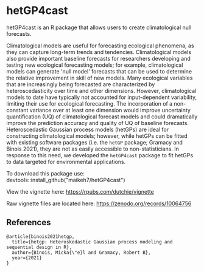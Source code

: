 # hetGP4cast

hetGP4cast is an R package that allows users to create climatological null forecasts. 

Climatological models are useful for forecasting ecological phenomena, as they can capture long-term trends and tendencies. Climatological models also provide important baseline forecasts for researchers developing and testing new ecological forecasting models; for example, climatological models can generate 'null model' forecasts that can be used to determine the relative improvement in skill of new models. Many ecological variables that are increasingly being forecasted are characterized by heteroscedasticity over time and other dimensions. However, climatological models to date have typically not accounted for input-dependent variability, limiting their use for ecological forecasting. The incorporation of a non-constant variance over at least one dimension would improve uncertainty quantification (UQ) of climatological forecast models and could dramatically improve the prediction accuracy and quality of UQ of baseline forecasts. Heteroscedastic Gaussian process models (hetGPs) are ideal for constructing climatological models; however, while hetGPs can be fitted with existing software packages (i.e. the `hetGP` package; Gramacy and Binois 2021), they are not as easily accessible to non-statisticians. In response to this need, we developed the `hetGP4cast` package to fit hetGPs to data targeted for environmental applications.

To download this package use: devtools::install_github("maikeh7/hetGP4cast")


View the vignette here: https://rpubs.com/dutchie/vignette

Raw vignette files are located here: https://zenodo.org/records/10064756

## References

```
@article{binois2021hetgp,
  title={hetgp: Heteroskedastic Gaussian process modeling and sequential design in R},
  author={Binois, Micka{\"e}l and Gramacy, Robert B},
  year={2021}
}
```
